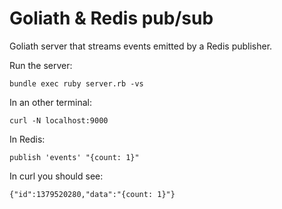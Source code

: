 Goliath & Redis pub/sub
=======================

Goliath server that streams events emitted by a Redis publisher.

Run the server:
```
bundle exec ruby server.rb -vs
```

In an other terminal:
```
curl -N localhost:9000
```

In Redis:
```
publish 'events' "{count: 1}"
```

In curl you should see:
```
{"id":1379520280,"data":"{count: 1}"}
```
